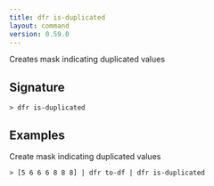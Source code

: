 ```yaml
---
title: dfr is-duplicated
layout: command
version: 0.59.0
---
```


Creates mask indicating duplicated values

## Signature

```> dfr is-duplicated ```

## Examples

Create mask indicating duplicated values
```shell
> [5 6 6 6 8 8 8] | dfr to-df | dfr is-duplicated
```

